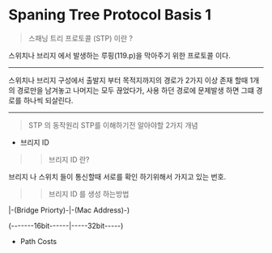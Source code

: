 # Spaning Tree Protocol Basis 1

>스패닝 트리 프로토콜 (STP) 이란 ?

스위치나 브리지 에서 발생하는 루핑(119.p)을 막아주기 위한 프로토콜 이다.

<hr/>
스위치나 브리지 구성에서 출발지 부터 목적지까지의 경로가 2가지 이상 존재 할때 1개의 경로만을 남겨놓고 나머지는 모두 끊었다가, 사용 하던 경로에 문제발생 하면 그떄 경로를 하나씩 되살린다.
<hr/>

>STP 의 동작원리
STP를 이해하기전 알아야할 2가지 개념
- 브리지 ID

>>브리지 ID 란? 

브리지 나 스위치 들이 통신할때 서로를 확인 하기위해서 가지고 있는 번호.

>>브리지 ID 를 생성 하는방법

|-(Bridge Priorty)-|-(Mac Address)-)

(-------16bit------|-----32bit-----)
 
- Path Costs


